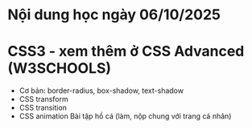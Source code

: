 # Nội dung học ngày 06/10/2025

# CSS3 - xem thêm ở CSS Advanced (W3SCHOOLS)

- Cơ bản: border-radius, box-shadow, text-shadow
- CSS transform
- CSS transition
- CSS animation
  Bài tập hồ cá (làm, nộp chung với trang cá nhân)
